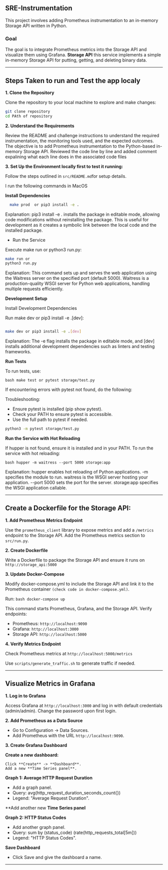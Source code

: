 ## SRE-Instrumentation

This project involves adding Prometheus instrumentation to an in-memory Storage API written in Python.

### Goal

The goal is to integrate Prometheus metrics into the Storage API and visualize them using Grafana. **Storage API** this service implements a simple in-memory Storage API for putting, getting, and deleting binary data. 

---

## Steps Taken to run and Test the app localy

**1. Clone the Repository**

Clone the repository to your local machine to explore and make changes:

```bash
git clone repository
cd PAth of repository
```



**2. Understand the Requirements**

Review the README and challenge instructions to understand the required instrumentation, the monitoring tools used, and the expected outcomes. The objective is to add Prometheus instrumentation to the Python-based in-memory Storage API.
Reviewed the code line by line and added comment expalining what each line does in the associated code files


**3. Set Up the Environment locally first to test it running:** 

Follow the steps outlined in `src/README.md`for setup details.

I run the following commands in MacOS



**Install Dependencies**


 ```bash
   make prod  or pip3 install -e . 
```
 Explanation: pip3 install -e . installs the package in editable mode, allowing code modifications without reinstalling the package. This is useful for development as it creates a symbolic link between the local code and the installed package.


* Run the Service

Execute make run or python3 run.py:

```bash
make run or
python3 run.py
```
Explanation: This command sets up and serves the web application using the Waitress server on the specified port (default 5000). Waitress is a production-quality WSGI server for Python web applications, handling multiple requests efficiently.


**Development Setup**

Install Development Dependencies

Run make dev or pip3 install -e .[dev]:

```bash

make dev or pip3 install -e .[dev]
```

Explanation: The -e flag installs the package in editable mode, and [dev] installs additional development dependencies such as linters and testing frameworks.

**Run Tests**

To run tests, use:


```bash make test or pytest storage/test.py ```

If encountering errors with pytest not found, do the following:

Troubleshooting:
- Ensure pytest is installed (pip show pytest).
- Check your PATH to ensure pytest is accessible.
- Use the full path to pytest if needed. 
```bash 
python3 -m pytest storage/test.py
```

**Run the Service with Hot Reloading**

If hupper is not found, ensure it is installed and in your PATH. To run the service with hot reloading:

```bash hupper -m waitress --port 5000 storage:app ```

Explanation: hupper enables hot reloading of Python applications.
-m specifies the module to run.
waitress is the WSGI server hosting your application.
--port 5000 sets the port for the server.
storage:app specifies the WSGI application callable.


---

## Create a Dockerfile for the Storage API:

**1. Add Prometheus Metrics Endpoint**

Use the `prometheus_client` library to expose metrics and add a `/metrics` endpoint to the Storage API. Add the Prometheus metrics section to `src/run.py`.


**2. Create Dockerfile**

Write a Dockerfile to package the Storage API and ensure it runs on `http://storage_api:5000`

**3. Update Docker-Compose**

Modify docker-compose.yml to include the Storage API and link it to the Prometheus container `(check code in docker-compose.yml)`.

Run: ```bash docker-compose up ```

This command starts Prometheus, Grafana, and the Storage API. Verify endpoints:

* Prometheus: `http://localhost:9090`
* Grafana: `http://localhost:3000`
* Storage API: `http://localhost:5000`

**4. Verify Metrics Endpoint**

Check Prometheus metrics at `http://localhost:5000/metrics`

Use `scripts/generate_traffic.sh` to generate traffic if needed.

---
 ## Visualize Metrics in Grafana


**1. Log in to Grafana**

Access Grafana at `http://localhost:3000` and log in with default credentials (admin/admin). Change the password upon first login.


**2. Add Prometheus as a Data Source**

* Go to Configuration -> Data Sources.
* Add Prometheus with the URL `http://localhost:9090`.

**3. Create Grafana Dashboard**


**Create a new dashboard:**

    Click **Create** -> **Dashboard**.
    Add a new **Time Series panel**.

**Graph 1: Average HTTP Request Duration**
* Add a graph panel.
* Query: avg(http_request_duration_seconds_count{})
* Legend: "Average Request Duration".


**Add another new **Time Series panel**

**Graph 2: HTTP Status Codes**
* Add another graph panel.
* Query: sum by (status_code) (rate(http_requests_total[5m]))
* Legend: "HTTP Status Codes".


**Save Dashboard**
* Click Save and give the dashboard a name.





 ---